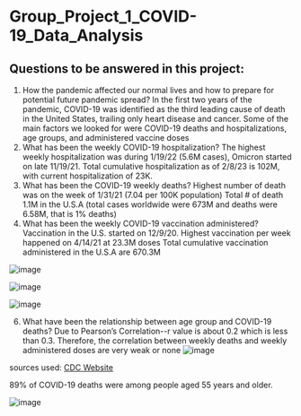 # Group_Project_1_COVID-19_Data_Analysis

## Questions to be answered in this project:

1. How the pandemic affected our normal lives and how to prepare for potential future pandemic spread?
  In the first two years of the pandemic, COVID-19 was identified as the third leading cause of death in the United States, trailing only heart disease and cancer.
  Some of the main factors we looked for were COVID-19 deaths and hospitalizations, age groups, and administered vaccine doses
2. What has been the weekly COVID-19 hospitalization?
   The highest weekly hospitalization was during 1/19/22 (5.6M cases), Omicron started on late 11/19/21. Total cumulative hospitalization as of 2/8/23 is 102M,  
   with current hospitalization of 23K. 
3. What has been the COVID-19 weekly deaths?
   Highest number of death was on the week of 1/31/21 (7.04 per 100K population)
   Total # of death 1.1M in the U.S.A (total cases worldwide were 673M and deaths were 6.58M, that is 1% deaths)
4.  What has been the weekly COVID-19 vaccination administered?
    Vaccination in the U.S. started on 12/9/20. Highest vaccination per week happened on 4/14/21 at 23.3M doses Total cumulative vaccination administered in the 
    U.S.A are 670.3M

   ![image](https://github.com/esu75/Group_Project_1/assets/118146659/7974e7fc-b73d-406c-8b9c-566686888d8d)
    
    
   ![image](https://github.com/esu75/Group_Project_1/assets/118146659/db2b33ae-f240-47c4-9ace-e09d76ecb900)
    
   ![image](https://github.com/esu75/Group_Project_1/assets/118146659/e4abb35e-8d0a-4a83-86f6-bf393c16c8f1)


6. What have been the relationship between age group and COVID-19 deaths?
 Due to Pearson’s Correlation--r value is about 0.2 which is less than 0.3. Therefore, the correlation between weekly deaths and weekly administered doses are very 
 weak or none
![image](https://github.com/esu75/Group_Project_1/assets/118146659/fe200bcb-26c2-4397-8f46-8072fddd2b14)



sources used:
[CDC Website](https://covid.cdc.gov/covid-data-tracker/#trends_select_select_00)

















89% of COVID-19 deaths were among people aged 55 years and older.


![image](https://github.com/esu75/Group_Project_1/assets/118146659/16828a0d-aee7-4cc3-b25e-b9fb9f0cd580)
